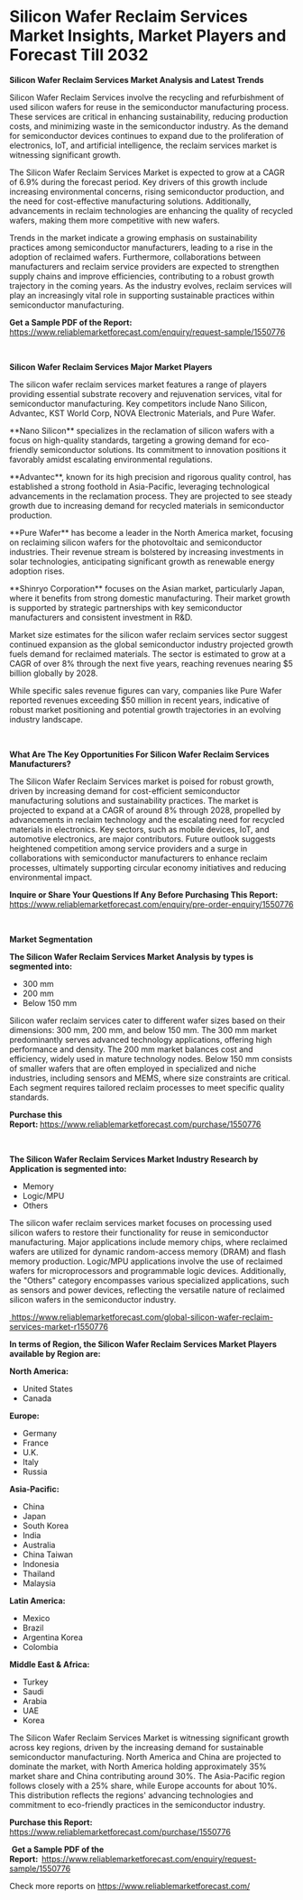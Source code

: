 <p><h1>Silicon Wafer Reclaim Services Market Insights, Market Players and Forecast Till 2032</h1></p><p><strong>Silicon Wafer Reclaim Services Market Analysis and Latest Trends</strong></p>
<p><p>Silicon Wafer Reclaim Services involve the recycling and refurbishment of used silicon wafers for reuse in the semiconductor manufacturing process. These services are critical in enhancing sustainability, reducing production costs, and minimizing waste in the semiconductor industry. As the demand for semiconductor devices continues to expand due to the proliferation of electronics, IoT, and artificial intelligence, the reclaim services market is witnessing significant growth.</p><p>The Silicon Wafer Reclaim Services Market is expected to grow at a CAGR of 6.9% during the forecast period. Key drivers of this growth include increasing environmental concerns, rising semiconductor production, and the need for cost-effective manufacturing solutions. Additionally, advancements in reclaim technologies are enhancing the quality of recycled wafers, making them more competitive with new wafers. </p><p>Trends in the market indicate a growing emphasis on sustainability practices among semiconductor manufacturers, leading to a rise in the adoption of reclaimed wafers. Furthermore, collaborations between manufacturers and reclaim service providers are expected to strengthen supply chains and improve efficiencies, contributing to a robust growth trajectory in the coming years. As the industry evolves, reclaim services will play an increasingly vital role in supporting sustainable practices within semiconductor manufacturing.</p></p>
<p><strong>Get a Sample PDF of the Report:&nbsp;</strong> <a href="https://www.reliablemarketforecast.com/enquiry/request-sample/1550776?utm_campaign=1080&utm_medium=2&utm_source=Github&utm_content=ia&utm_term=11032025&utm_id=silicon-wafer-reclaim-services">https://www.reliablemarketforecast.com/enquiry/request-sample/1550776</a></p>
<p>&nbsp;</p>
<p><strong>Silicon Wafer Reclaim Services Major Market Players</strong></p>
<p><p>The silicon wafer reclaim services market features a range of players providing essential substrate recovery and rejuvenation services, vital for semiconductor manufacturing. Key competitors include Nano Silicon, Advantec, KST World Corp, NOVA Electronic Materials, and Pure Wafer. </p><p>**Nano Silicon** specializes in the reclamation of silicon wafers with a focus on high-quality standards, targeting a growing demand for eco-friendly semiconductor solutions. Its commitment to innovation positions it favorably amidst escalating environmental regulations.</p><p>**Advantec**, known for its high precision and rigorous quality control, has established a strong foothold in Asia-Pacific, leveraging technological advancements in the reclamation process. They are projected to see steady growth due to increasing demand for recycled materials in semiconductor production.</p><p>**Pure Wafer** has become a leader in the North America market, focusing on reclaiming silicon wafers for the photovoltaic and semiconductor industries. Their revenue stream is bolstered by increasing investments in solar technologies, anticipating significant growth as renewable energy adoption rises.</p><p>**Shinryo Corporation** focuses on the Asian market, particularly Japan, where it benefits from strong domestic manufacturing. Their market growth is supported by strategic partnerships with key semiconductor manufacturers and consistent investment in R&D.</p><p>Market size estimates for the silicon wafer reclaim services sector suggest continued expansion as the global semiconductor industry projected growth fuels demand for reclaimed materials. The sector is estimated to grow at a CAGR of over 8% through the next five years, reaching revenues nearing $5 billion globally by 2028.</p><p>While specific sales revenue figures can vary, companies like Pure Wafer reported revenues exceeding $50 million in recent years, indicative of robust market positioning and potential growth trajectories in an evolving industry landscape.</p></p>
<p>&nbsp;</p>
<p><strong>What Are The Key Opportunities For Silicon Wafer Reclaim Services Manufacturers?</strong></p>
<p><p>The Silicon Wafer Reclaim Services market is poised for robust growth, driven by increasing demand for cost-efficient semiconductor manufacturing solutions and sustainability practices. The market is projected to expand at a CAGR of around 8% through 2028, propelled by advancements in reclaim technology and the escalating need for recycled materials in electronics. Key sectors, such as mobile devices, IoT, and automotive electronics, are major contributors. Future outlook suggests heightened competition among service providers and a surge in collaborations with semiconductor manufacturers to enhance reclaim processes, ultimately supporting circular economy initiatives and reducing environmental impact.</p></p>
<p><strong>Inquire or Share Your Questions If Any Before Purchasing This Report:</strong> <a href="https://www.reliablemarketforecast.com/enquiry/pre-order-enquiry/1550776?utm_campaign=1080&utm_medium=2&utm_source=Github&utm_content=ia&utm_term=11032025&utm_id=silicon-wafer-reclaim-services">https://www.reliablemarketforecast.com/enquiry/pre-order-enquiry/1550776</a></p>
<p>&nbsp;</p>
<p><strong>Market Segmentation</strong></p>
<p><strong>The Silicon Wafer Reclaim Services Market Analysis by types is segmented into:</strong></p>
<p><ul><li>300 mm</li><li>200 mm</li><li>Below 150 mm</li></ul></p>
<p><p>Silicon wafer reclaim services cater to different wafer sizes based on their dimensions: 300 mm, 200 mm, and below 150 mm. The 300 mm market predominantly serves advanced technology applications, offering high performance and density. The 200 mm market balances cost and efficiency, widely used in mature technology nodes. Below 150 mm consists of smaller wafers that are often employed in specialized and niche industries, including sensors and MEMS, where size constraints are critical. Each segment requires tailored reclaim processes to meet specific quality standards.</p></p>
<p><strong>Purchase this Report:&nbsp;</strong><a href="https://www.reliablemarketforecast.com/purchase/1550776?utm_campaign=1080&utm_medium=2&utm_source=Github&utm_content=ia&utm_term=11032025&utm_id=silicon-wafer-reclaim-services">https://www.reliablemarketforecast.com/purchase/1550776</a></p>
<p>&nbsp;</p>
<p><strong>The Silicon Wafer Reclaim Services Market Industry Research by Application is segmented into:</strong></p>
<p><ul><li>Memory</li><li>Logic/MPU</li><li>Others</li></ul></p>
<p><p>The silicon wafer reclaim services market focuses on processing used silicon wafers to restore their functionality for reuse in semiconductor manufacturing. Major applications include memory chips, where reclaimed wafers are utilized for dynamic random-access memory (DRAM) and flash memory production. Logic/MPU applications involve the use of reclaimed wafers for microprocessors and programmable logic devices. Additionally, the "Others" category encompasses various specialized applications, such as sensors and power devices, reflecting the versatile nature of reclaimed silicon wafers in the semiconductor industry.</p></p>
<p><a href="https://www.reliablemarketforecast.com/global-silicon-wafer-reclaim-services-market-r1550776?utm_campaign=1080&utm_medium=2&utm_source=Github&utm_content=ia&utm_term=11032025&utm_id=silicon-wafer-reclaim-services">&nbsp;https://www.reliablemarketforecast.com/global-silicon-wafer-reclaim-services-market-r1550776</a></p>
<p><strong>In terms of Region, the Silicon Wafer Reclaim Services Market Players available by Region are:</strong></p>
<p>
    <p> <strong> North America: </strong>
        <ul>
            <li>United States</li>
            <li>Canada</li>
        </ul>
        </p> 
    <p> <strong> Europe: </strong>
        <ul>
            <li>Germany</li>
            <li>France</li>
            <li>U.K.</li>
            <li>Italy</li>
            <li>Russia</li>
        </ul>
        </p> 
    <p> <strong> Asia-Pacific: </strong>
        <ul>
            <li>China</li>
            <li>Japan</li>
            <li>South Korea</li>
            <li>India</li>
            <li>Australia</li>
            <li>China Taiwan</li>
            <li>Indonesia</li>
            <li>Thailand</li>
            <li>Malaysia</li>
        </ul>
        </p> 
    <p> <strong> Latin America: </strong>
        <ul>
            <li>Mexico</li>
            <li>Brazil</li>
            <li>Argentina Korea</li>
            <li>Colombia</li>
        </ul>
        </p> 
    <p> <strong> Middle East & Africa: </strong>
        <ul>
            <li>Turkey</li>
            <li>Saudi</li>
            <li>Arabia</li>
            <li>UAE</li>
            <li>Korea</li>
        </ul>
    </p>
    </p>
<p><p>The Silicon Wafer Reclaim Services Market is witnessing significant growth across key regions, driven by the increasing demand for sustainable semiconductor manufacturing. North America and China are projected to dominate the market, with North America holding approximately 35% market share and China contributing around 30%. The Asia-Pacific region follows closely with a 25% share, while Europe accounts for about 10%. This distribution reflects the regions' advancing technologies and commitment to eco-friendly practices in the semiconductor industry.</p></p>
<p><strong>Purchase this Report: </strong><a href="https://www.reliablemarketforecast.com/purchase/1550776?utm_campaign=1080&utm_medium=2&utm_source=Github&utm_content=ia&utm_term=11032025&utm_id=silicon-wafer-reclaim-services">https://www.reliablemarketforecast.com/purchase/1550776</a></p>
<p>&nbsp;<strong>Get a Sample PDF of the Report:&nbsp;&nbsp;</strong><a href="https://www.reliablemarketforecast.com/enquiry/request-sample/1550776?utm_campaign=1080&utm_medium=2&utm_source=Github&utm_content=ia&utm_term=11032025&utm_id=silicon-wafer-reclaim-services">https://www.reliablemarketforecast.com/enquiry/request-sample/1550776</a></p>
<p><strong></strong></p>
<p>Check more reports on <a href="https://www.reliablemarketforecast.com/?utm_campaign=1080&utm_medium=2&utm_source=Github&utm_content=ia&utm_term=11032025&utm_id=silicon-wafer-reclaim-services">https://www.reliablemarketforecast.com/</a></p>